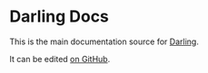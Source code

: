 # Darling Docs

This is the main documentation source for [Darling](https://www.darlinghq.org).

It can be edited [on GitHub](https://github.com/darlinghq/darling-docs).
